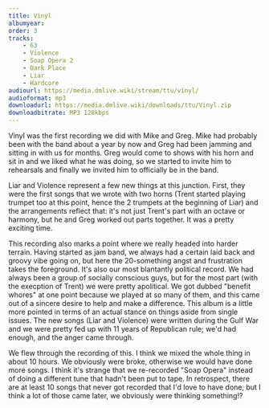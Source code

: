 ```yaml
---
title: Vinyl
albumyear: 
order: 3
tracks:
    - 63
    - Violence
    - Soap Opera 2
    - Dark Place
    - Liar
    - Hardcore
audiourl: https://media.dmlive.wiki/stream/ttu/vinyl/
audioformat: mp3
downloadurl: https://media.dmlive.wiki/downloads/ttu/Vinyl.zip
downloadbitrate: MP3 128kbps
---
```

Vinyl was the first recording we did with Mike and Greg. Mike had probably been with the band about a year by now and Greg had been jamming and sitting in with us for months. Greg would come to shows with his horn and sit in and we liked what he was doing, so we started to invite him to rehearsals and finally we invited him to officially be in the band.

Liar and Violence represent a few new things at this junction. First, they were the first songs that we wrote with two horns (Trent started playing trumpet too at this point, hence the 2 trumpets at the beginning of Liar) and the arrangements reflect that: it's not just Trent's part with an octave or harmony, but he and Greg worked out parts together. It was a pretty exciting time.

This recording also marks a point where we really headed into harder terrain. Having started as jam band, we always had a certain laid back and groovy vibe going on, but here the 20-something angst and frustration takes the foreground. It's also our most blantantly political record. We had always been a group of socially conscious guys, but for the most part (with the execption of Trent) we were pretty apolitical. We got dubbed "benefit whores" at one point because we played at so many of them, and this came out of a sincere desire to help and make a difference. This album is a little more pointed in terms of an actual stance on things aside from single issues. The new songs (Liar and Violence) were written during the Gulf War and we were pretty fed up with 11 years of Republican rule; we'd had enough, and the anger came through.

We flew through the recording of this. I think we mixed the whole thing in about 10 hours. We obviously were broke, otherwise we would have done more songs. I think it's strange that we re-recorded "Soap Opera" instead of doing a different tune that hadn't been put to tape. In retrospect, there are at least 10 songs that never got recorded that I'd love to have done, but I think a lot of those came later, we obviously were thinking something!?